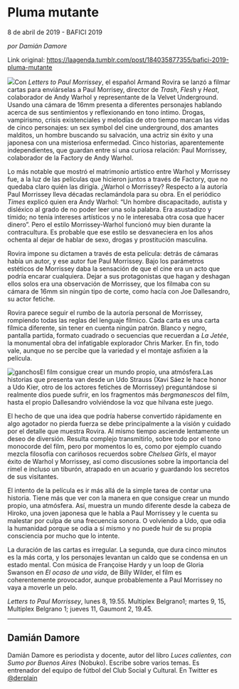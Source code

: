 # Pluma mutante



8 de abril de 2019 - BAFICI 2019

_por Damián Damore_

Link original: https://laagenda.tumblr.com/post/184035877355/bafici-2019-pluma-mutante

![](https://64.media.tumblr.com/f477495bea1709d06f606fdf50d998ca/d893546b3941bc5b-13/s500x750/a1a4bd0215fda1df497b9919952289d1623127ac.jpg)Con *Letters to Paul Morrissey*, el español Armand Rovira se lanzó a filmar cartas para enviárselas a Paul Morrisey, director de *Trash*, *Flesh* y *Heat*, colaborador de Andy Warhol y representante de la Velvet Underground. Usando una cámara de 16mm presenta a diferentes personajes hablando acerca de sus sentimientos y reflexionando en tono íntimo. Drogas, vampirismo, crisis existenciales y melodías de otro tiempo marcan las vidas de cinco personajes: un sex symbol del cine underground, dos amantes malditos, un hombre buscando su salvación, una actriz sin éxito y una japonesa con una misteriosa enfermedad. Cinco historias, aparentemente independientes, que guardan entre sí una curiosa relación: Paul Morrissey, colaborador de la Factory de Andy Warhol.

Lo más notable que mostró el matrimonio artístico entre Warhol y Morrissey fue, a la luz de las películas que hicieron juntos a través de Factory, que no quedaba claro quién las dirigía. ¿Warhol o Morrissey? Respecto a la autoría Paul Morrissey lleva décadas reclamándola para su obra. En el periódico *Times* explicó quien era Andy Warhol: “Un hombre discapacitado, autista y disléxico al grado de no poder leer una sola palabra. Era asustadizo y tímido; no tenía intereses artísticos y no le interesaba otra cosa que hacer dinero”. Pero el estilo Morrissey-Warhol funcionó muy bien durante la contracultura. Es probable que ese estilo se desvaneciera en los años ochenta al dejar de hablar de sexo, drogas y prostitución masculina.

Rovira impone su dictamen a través de esta película: detrás de cámaras había un autor, y ese autor fue Paul Morrissey. Bajo los parámetros estéticos de Morrissey daba la sensación de que el cine era un acto que podría encarar cualquiera. Dejar a sus protagonistas que hagan y deshagan ellos solos era una observación de Morrissey, que los filmaba con su cámara de 16mm sin ningún tipo de corte, como hacía con Joe Dallesandro, su actor fetiche. 

Rovira parece seguir el rumbo de la autoría personal de Morrissey, rompiendo todas las reglas del lenguaje fílmico. Cada carta es una carta fílmica diferente, sin tener en cuenta ningún patrón. Blanco y negro, pantalla partida, formato cuadrado o secuencias que recuerdan a *La Jetée*, la monumental obra del infatigable explorador Chris Marker. En fin, todo vale, aunque no se percibe que la variedad y el montaje asfixien a la película.


![ganchos](https://64.media.tumblr.com/f06f3cf566d903d342be698b4e926192/d893546b3941bc5b-ef/s500x750/b74fc85572f783cde40eaa5dfaf0da8cedabfa1e.jpg)El film consigue crear un mundo propio, una atmósfera.Las historias que presenta van desde un Udo Strauss (Xavi Sáez le hace honor a Udo Kier, otro de los actores fetiches de Morrissey) preguntándose si realmente dios puede sufrir, en los fragmentos más *bergmanescos* del film, hasta el propio Dallesandro volviéndose la voz que hilvana este juego.

El hecho de que una idea que podría haberse convertido rápidamente en algo agotador no pierda fuerza se debe principalmente a la visión y cuidado por el detalle que muestra Rovira. Al mismo tiempo asciende lentamente un deseo de diversión. Resulta complejo transmitirlo, sobre todo por el tono monocorde del film, pero por momentos lo es, como por ejemplo cuando mezcla filosofía con cariñosos recuerdos sobre *Chelsea Girls*, el mayor éxito de Warhol y Morrissey, así como discusiones sobre la importancia del rímel e incluso un tiburón, atrapado en un acuario y guardando los secretos de sus visitantes.

El intento de la película es ir más allá de la simple tarea de contar una historia. Tiene más que ver con la manera en que consigue crear un mundo propio, una atmósfera. Así, muestra un mundo diferente desde la cabeza de Hiroko, una joven japonesa que le habla a Paul Morrissey y le cuenta su malestar por culpa de una frecuencia sonora. O volviendo a Udo, que odia la humanidad porque se odia a sí mismo y no puede huir de su propia consciencia por mucho que lo intente. 

La duración de las cartas es irregular. La segunda, que dura cinco minutos es la más corta, y los personajes levantan un caldo que se condensa en un estado mental. Con música de Françoise Hardy y un loop de Gloria Swanson en *El ocaso de una vida*, de Billy Wilder, el film es coherentemente provocador, aunque probablemente a Paul Morrissey no vaya a moverle un pelo. 

  
*Letters to Paul Morrissey*, lunes 8, 19.55. Multiplex Belgrano1; martes 9, 15, Multiplex Belgrano 1; jueves 11, Gaumont 2, 19.45.

  




---

Damián Damore
-------------

 Damián Damore es periodista y docente, autor del libro *Luces calientes, con Sumo por Buenos Aires* (Nobuko). Escribe sobre varios temas. Es entrenador del equipo de fútbol del Club Social y Cultural. En Twitter es 
[@derplain](https://twitter.com/derplain)

